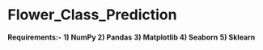 # Flower_Class_Prediction


**Requirements:-**
**1) NumPy
 2) Pandas**
**3) Matplotlib 
4) Seaborn**
**5) Sklearn**
